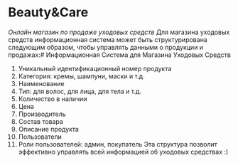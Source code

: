 # Beauty&Care
*Онлайн магазин по продаже уходовых средств*
Для магазина уходовых средств информационная система может быть структурирована следующим образом, чтобы управлять данными о продукции и продажах:# Информационная Система для Магазина Уходовых Средств
1) Уникальный идентификационный номер продукта
2) Категория: кремы, шампуни, маски и т.д.
3) Наименование
4) Тип: для волос, для лица, для тела и т.д.
5) Количество в наличии
6) Цена 
7) Производитель
8) Состав товара
9) Описание продукта
10) Пользователи
11) Роли пользователей: админ, покупатель 
Эта структура позволит эффективно управлять всей информацией об уходовых средствах :)
